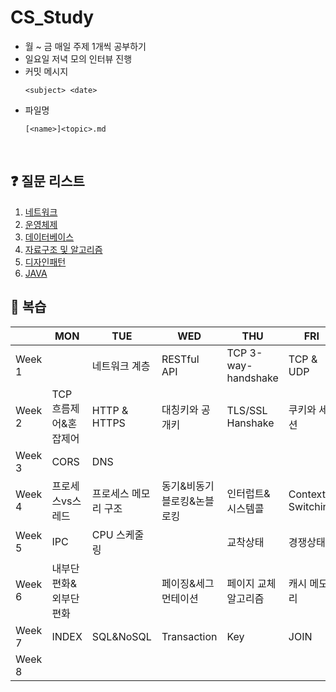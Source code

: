 # CS_Study

- 월 ~ 금 매일 주제 1개씩 공부하기 
- 일요일 저녁 모의 인터뷰 진행 
- 커밋 메시지   
  ```  
  <subject> <date>
  ```
- 파일명
  ```
  [<name>]<topic>.md
  ```

</br>

## ❓ 질문 리스트 
1. [네트워크](/네트워크/README.md)
2. [운영체제](/운영체제/README.md)
3. [데이터베이스](/데이터베이스/README.md) 
4. [자료구조 및 알고리즘](</자료구조 및 알고리즘/README.md>) 
5. [디자인패턴](/디자인패턴/README.md)
6. [JAVA](/JAVA/README.md)

## 🎤 복습 
| |MON|TUE|WED|THU|FRI|SUN|
|---|---|---|---|---|---|---|
|Week 1||네트워크 계층|RESTful API|TCP 3-way-handshake|TCP & UDP|✅|
|Week 2|TCP 흐름제어&혼잡제어|HTTP & HTTPS|대칭키와 공개키|TLS/SSL Hanshake|쿠키와 세션|✅|
|Week 3|CORS|DNS||||✅|
|Week 4|프로세스vs스레드|프로세스 메모리 구조|동기&비동기 블로킹&논블로킹|인터럽트&시스템콜|Context Switching|✅|
|Week 5|IPC|CPU 스케줄링||교착상태|경쟁상태|✅|
|Week 6|내부단편화&외부단편화||페이징&세그먼테이션|페이지 교체 알고리즘|캐시 메모리|✅|
|Week 7|INDEX|SQL&NoSQL|Transaction|Key|JOIN||
|Week 8|
